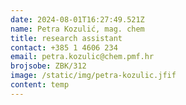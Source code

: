 ```yaml
---
date: 2024-08-01T16:27:49.521Z
name: Petra Kozulić, mag. chem
title: research assistant
contact: +385 1 4606 234
email: petra.kozulic@chem.pmf.hr
brojsobe: ZBK/312
image: /static/img/petra-kozulic.jfif
content: t﻿emp
---
```

